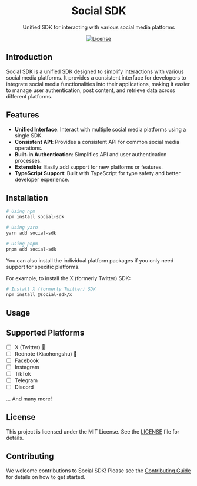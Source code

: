 <p align="center">
  <h1 align="center">Social SDK</h1>
  <p align="center">
    Unified SDK for interacting with various social media platforms
  </p>
</p>

<p align="center">
    <a href="https://opensource.org/licenses/MIT" rel="nofollow"><img src="https://img.shields.io/github/license/socialmated/social-sdk" alt="License"></a>
</p>

## Introduction

Social SDK is a unified SDK designed to simplify interactions with various social media platforms.
It provides a consistent interface for developers to integrate social media functionalities into their applications, making it easier to manage user authentication, post content, and retrieve data across different platforms.

## Features

- **Unified Interface**: Interact with multiple social media platforms using a single SDK.
- **Consistent API**: Provides a consistent API for common social media operations.
- **Built-in Authentication**: Simplifies API and user authentication processes.
- **Extensible**: Easily add support for new platforms or features.
- **TypeScript Support**: Built with TypeScript for type safety and better developer experience.

## Installation

```bash
# Using npm
npm install social-sdk

# Using yarn
yarn add social-sdk

# Using pnpm
pnpm add social-sdk
```

You can also install the individual platform packages if you only need support for specific platforms.

For example, to install the X (formerly Twitter) SDK:

```bash
# Install X (formerly Twitter) SDK
npm install @social-sdk/x
```

## Usage

## Supported Platforms

- [ ] X (Twitter) :construction:
- [ ] Rednote (Xiaohongshu) :construction:
- [ ] Facebook
- [ ] Instagram
- [ ] TikTok
- [ ] Telegram
- [ ] Discord

... And many more!

## License

This project is licensed under the MIT License. See the [LICENSE](./LICENSE) file for details.

## Contributing

We welcome contributions to Social SDK! Please see the [Contributing Guide](./CONTRIBUTING.md) for details on how to get started.
